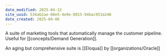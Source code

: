 ```yaml
---
date_modified: 2025-04-12
site_uuid: 534ab2ae-68e5-4e9e-8015-94bac953a246
date_created: 2025-04-06
---
```


A suite of marketing tools that automatically manage the customer pipeline.  Useful for [[concepts/Demand Generation]].  

An aging but comprehensive suite is [[Eloqua]] by [[organizations/Oracle]]